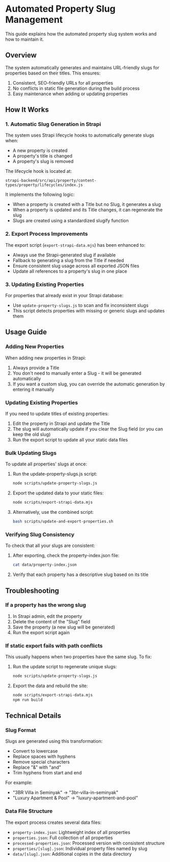 # Automated Property Slug Management

This guide explains how the automated property slug system works and how to maintain it.

## Overview

The system automatically generates and maintains URL-friendly slugs for properties based on their titles. This ensures:

1. Consistent, SEO-friendly URLs for all properties
2. No conflicts in static file generation during the build process
3. Easy maintenance when adding or updating properties

## How It Works

### 1. Automatic Slug Generation in Strapi

The system uses Strapi lifecycle hooks to automatically generate slugs when:
- A new property is created
- A property's title is changed
- A property's slug is removed

The lifecycle hook is located at:
```
strapi-backend/src/api/property/content-types/property/lifecycles/index.js
```

It implements the following logic:
- When a property is created with a Title but no Slug, it generates a slug
- When a property is updated and its Title changes, it can regenerate the slug
- Slugs are created using a standardized slugify function

### 2. Export Process Improvements

The export script (`export-strapi-data.mjs`) has been enhanced to:
- Always use the Strapi-generated slug if available
- Fallback to generating a slug from the Title if needed
- Ensure consistent slug usage across all exported JSON files
- Update all references to a property's slug in one place

### 3. Updating Existing Properties

For properties that already exist in your Strapi database:
- Use `update-property-slugs.js` to scan and fix inconsistent slugs
- This script detects properties with missing or generic slugs and updates them

## Usage Guide

### Adding New Properties

When adding new properties in Strapi:
1. Always provide a Title
2. You don't need to manually enter a Slug - it will be generated automatically
3. If you want a custom slug, you can override the automatic generation by entering it manually

### Updating Existing Properties

If you need to update titles of existing properties:
1. Edit the property in Strapi and update the Title
2. The slug will automatically update if you clear the Slug field (or you can keep the old slug)
3. Run the export script to update all your static data files

### Bulk Updating Slugs

To update all properties' slugs at once:

1. Run the update-property-slugs.js script:
   ```bash
   node scripts/update-property-slugs.js
   ```

2. Export the updated data to your static files:
   ```bash
   node scripts/export-strapi-data.mjs
   ```

3. Alternatively, use the combined script:
   ```bash
   bash scripts/update-and-export-properties.sh
   ```

### Verifying Slug Consistency

To check that all your slugs are consistent:

1. After exporting, check the property-index.json file:
   ```bash
   cat data/property-index.json
   ```

2. Verify that each property has a descriptive slug based on its title

## Troubleshooting

### If a property has the wrong slug

1. In Strapi admin, edit the property
2. Delete the content of the "Slug" field
3. Save the property (a new slug will be generated)
4. Run the export script again

### If static export fails with path conflicts

This usually happens when two properties have the same slug. To fix:

1. Run the update script to regenerate unique slugs:
   ```bash
   node scripts/update-property-slugs.js
   ```

2. Export the data and rebuild the site:
   ```bash
   node scripts/export-strapi-data.mjs
   npm run build
   ```

## Technical Details

### Slug Format

Slugs are generated using this transformation:
- Convert to lowercase
- Replace spaces with hyphens
- Remove special characters
- Replace "&" with "and"
- Trim hyphens from start and end

For example:
- "3BR Villa in Seminyak" → "3br-villa-in-seminyak"
- "Luxury Apartment & Pool" → "luxury-apartment-and-pool"

### Data File Structure

The export process creates several data files:
- `property-index.json`: Lightweight index of all properties
- `properties.json`: Full collection of all properties
- `processed-properties.json`: Processed version with consistent structure
- `properties/[slug].json`: Individual property files named by slug
- `data/[slug].json`: Additional copies in the data directory 